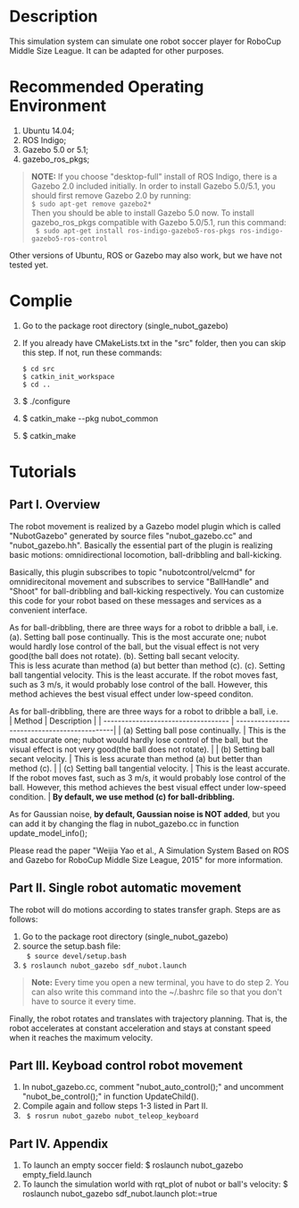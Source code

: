 # Description 
This simulation system can simulate one robot soccer player for RoboCup Middle Size League. It can be adapted for other purposes.

# Recommended Operating Environment
1. Ubuntu 14.04; 
2. ROS Indigo; 
3. Gazebo 5.0 or 5.1;
4. gazebo_ros_pkgs;

> **NOTE:** 
> If you choose "desktop-full" install of ROS Indigo, there is a Gazebo 2.0 included initially. In order to install Gazebo 5.0/5.1, you should first remove Gazebo 2.0 by running:   
` $ sudo apt-get remove gazebo2* `  
> Then you should be able to install Gazebo 5.0 now. To install gazebo_ros_pkgs compatible with Gazebo
> 5.0/5.1, run this command:  
` $ sudo apt-get install ros-indigo-gazebo5-ros-pkgs ros-indigo-gazebo5-ros-control`

    
Other versions of Ubuntu, ROS or Gazebo may also work, but we have not tested yet.

# Complie
1. Go to the package root directory (single_nubot_gazebo)
2. If you already have CMakeLists.txt in the "src" folder, then you can skip this step. 
   If not, run these commands:
       
    ```
    $ cd src
    $ catkin_init_workspace
    $ cd ..
    ```
3. $ ./configure
4. $ catkin_make --pkg nubot_common
5. $ catkin_make

# Tutorials

## Part I. Overview
The robot movement is realized by a Gazebo model plugin which is called "NubotGazebo" generated by source files "nubot_gazebo.cc" and "nubot_gazebo.hh". Basically the essential part of the plugin is realizing basic motions: omnidirectional locomotion, ball-dribbling and ball-kicking.

Basically, this plugin subscribes to topic "nubotcontrol/velcmd" for omnidirecitonal movement and subscribes to service "BallHandle" and "Shoot" for ball-dribbling and ball-kicking respectively. You can customize this code for your robot based on these messages and services as a convenient interface.

As for ball-dribbling, there are three ways for a robot to dribble a ball, i.e.
(a). Setting ball pose continually. 
This is the most accurate one; nubot would hardly lose control of the ball, but the visual effect is not very good(the ball does not rotate).
(b). Setting ball secant velocity.  
This is less acurate than method (a) but better than method (c). 
(c). Setting ball tangential velocity. 
This is the least accurate. If the robot moves fast, such as 3 m/s, it would probably lose control of the ball. However, this method achieves the best visual effect under low-speed conditon.
            
As for ball-dribbling, there are three ways for a robot to dribble a ball, i.e.  
| Method                              |  Description |
| ----------------------------------- | --------------------------------------------|
| (a) Setting ball pose continually.  | This is the most accurate one; nubot would hardly lose control of the ball, but the visual effect is not very good(the ball does not rotate). |
| (b) Setting ball secant velocity.  | This is less acurate than method (a) but better than method (c). |
| (c) Setting ball tangential velocity. | This is the least accurate. If the robot moves fast, such as 3 m/s, it would probably lose control of the ball. However, this method achieves the best visual effect under low-speed condition. |
**By default, we use method (c) for ball-dribbling.**
    
 As for Gaussian noise, **by default, Gaussian noise is NOT added**, but you can add it by changing the flag in nubot_gazebo.cc in function update_model_info();
         
Please read the paper "Weijia Yao et al., A Simulation System Based on ROS and Gazebo for RoboCup Middle Size League, 2015" for more information.
 
## Part II. Single robot automatic movement
 The robot will do motions according to states transfer graph. Steps are as follows:
 1. Go to the package root directory (single_nubot_gazebo)
 2. source the setup.bash file:   
   ` $ source devel/setup.bash`
 3.  `$ roslaunch nubot_gazebo sdf_nubot.launch`   
 
>  **Note:** Every time you open a new terminal, you have to do step 2. You can also write this command into the ~/.bashrc file so that you don't have to source it every time.

Finally, the robot rotates and translates with trajectory planning. That is, the robot accelerates at constant acceleration and stays at constant speed when it reaches the maximum velocity.
 
## Part III. Keyboad control robot movement
 1. In nubot_gazebo.cc, comment "nubot_auto_control();" and uncomment "nubot_be_control();" in function UpdateChild().
 2. Compile again and follow steps 1-3 listed in Part II.
 3. ` $ rosrun nubot_gazebo nubot_teleop_keyboard`
 
## Part IV. Appendix
  1. To launch an empty soccer field: $ roslaunch nubot_gazebo empty_field.launch
  2. To launch the simulation world with rqt_plot of nubot or ball's velocity:
        $ roslaunch nubot_gazebo sdf_nubot.launch plot:=true
